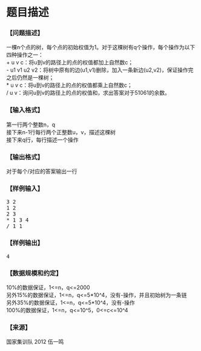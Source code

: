 # 题目描述


<h3>
【问题描述】
</h3>
<p>
一棵n个点的树，每个点的初始权值为1。对于这棵树有q个操作，每个操作为以下四种操作之一：<br/>
+ u v c：将u到v的路径上的点的权值都加上自然数c；<br/>
- u1 v1 u2 v2：将树中原有的边(u1,v1)删除，加入一条新边(u2,v2)，保证操作完之后仍然是一棵树；<br/>
* u v c：将u到v的路径上的点的权值都乘上自然数c；<br/>
/ u v：询问u到v的路径上的点的权值和，求出答案对于51061的余数。
</p>
<h3>
【输入格式】
</h3>
<p>
第一行两个整数n，q<br/>
接下来n-1行每行两个正整数u，v，描述这棵树<br/>
接下来q行，每行描述一个操作
</p>
<h3>
【输出格式】
</h3>
<p>
对于每个/对应的答案输出一行
</p>
<h3>
【样例输入】
</h3>
<pre>3 2
1 2
2 3
* 1 3 4
/ 1 1
</pre>
<h3>
【样例输出】
</h3>
<pre>4
</pre>
<h3>
【数据规模和约定】
</h3>
<p>
10%的数据保证，1&lt;=n，q&lt;=2000<br/>
另外15%的数据保证，1&lt;=n，q&lt;=5*10^4，没有-操作，并且初始树为一条链<br/>
另外35%的数据保证，1&lt;=n，q&lt;=5*10^4，没有-操作<br/>
100%的数据保证，1&lt;=n，q&lt;=10^5，0&lt;=c&lt;=10^4
</p>
<h3>
【来源】
</h3>
<p>
国家集训队 2012 伍一鸣
</p>
